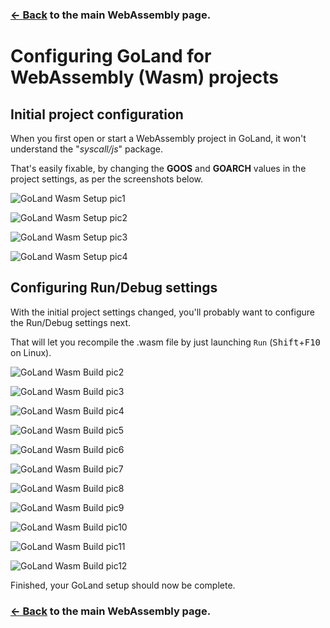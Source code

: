 ### [← Back](https://github.com/golang/go/wiki/WebAssembly) to the main WebAssembly page.

# Configuring GoLand for WebAssembly (Wasm) projects

## Initial project configuration

When you first open or start a WebAssembly project in GoLand, it won't understand the "*syscall/js*" package.

That's easily fixable, by changing the **GOOS** and **GOARCH** values in the project settings, as per the screenshots below.

![GoLand Wasm Setup pic1](https://github.com/justinclift/wasmWikiPics/raw/master/png/Golang-Wasm-Setup1.png)

![GoLand Wasm Setup pic2](https://github.com/justinclift/wasmWikiPics/raw/master/png/Golang-Wasm-Setup2.png)

![GoLand Wasm Setup pic3](https://github.com/justinclift/wasmWikiPics/raw/master/png/Golang-Wasm-Setup3.png)

![GoLand Wasm Setup pic4](https://github.com/justinclift/wasmWikiPics/raw/master/png/Golang-Wasm-Setup4.png)


## Configuring Run/Debug settings

With the initial project settings changed, you'll probably want to configure the Run/Debug settings next.

That will let you recompile the .wasm file by just launching `Run` (<kbd>Shift</kbd>+<kbd>F10</kbd> on Linux).

![GoLand Wasm Build pic2](https://github.com/justinclift/wasmWikiPics/raw/master/png/Golang-Wasm-Build2.png)

![GoLand Wasm Build pic3](https://github.com/justinclift/wasmWikiPics/raw/master/png/Golang-Wasm-Build3.png)

![GoLand Wasm Build pic4](https://github.com/justinclift/wasmWikiPics/raw/master/png/Golang-Wasm-Build4.png)

![GoLand Wasm Build pic5](https://github.com/justinclift/wasmWikiPics/raw/master/png/Golang-Wasm-Build5.png)

![GoLand Wasm Build pic6](https://github.com/justinclift/wasmWikiPics/raw/master/png/Golang-Wasm-Build6.png)

![GoLand Wasm Build pic7](https://github.com/justinclift/wasmWikiPics/raw/master/png/Golang-Wasm-Build7.png)

![GoLand Wasm Build pic8](https://github.com/justinclift/wasmWikiPics/raw/master/png/Golang-Wasm-Build8.png)

![GoLand Wasm Build pic9](https://github.com/justinclift/wasmWikiPics/raw/master/png/Golang-Wasm-Build9.png)

![GoLand Wasm Build pic10](https://github.com/justinclift/wasmWikiPics/raw/master/png/Golang-Wasm-Build10.png)

![GoLand Wasm Build pic11](https://github.com/justinclift/wasmWikiPics/raw/master/png/Golang-Wasm-Build11.png)

![GoLand Wasm Build pic12](https://github.com/justinclift/wasmWikiPics/raw/master/png/Golang-Wasm-Build12.png)

Finished, your GoLand setup should now be complete.

### [← Back](https://github.com/golang/go/wiki/WebAssembly) to the main WebAssembly page.